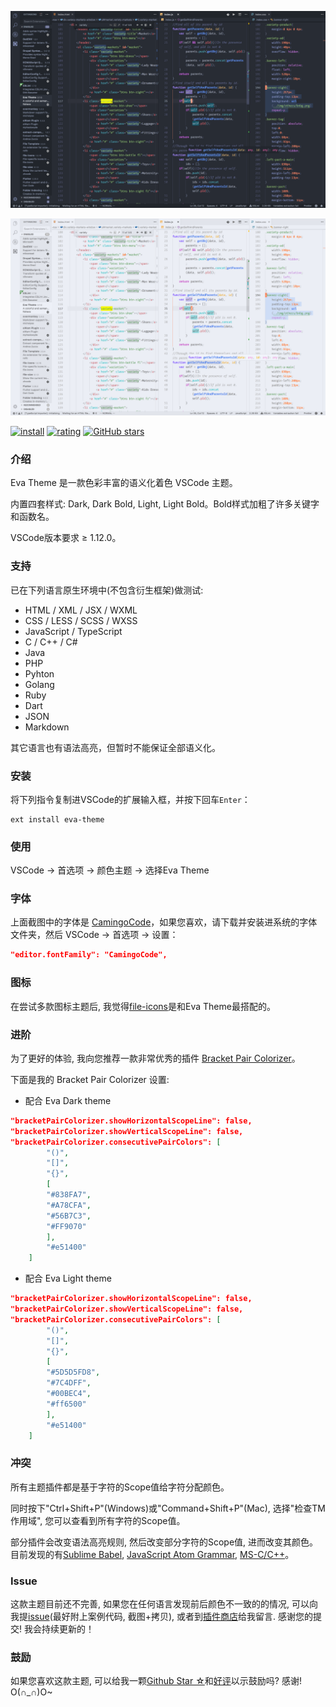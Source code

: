 <p align="center"><img src="https://raw.githubusercontent.com/fisheva/Things/master/Static/Eva-Theme/Screenshot/Eva-Dark2.png"></p>
<p align="center"><img src="https://raw.githubusercontent.com/fisheva/Things/master/Static/Eva-Theme/Screenshot/Eva-Light2.png"></p>

[![install](http://vsmarketplacebadge.apphb.com/installs/fisheva.eva-theme.svg?style=flat-flat)](https://marketplace.visualstudio.com/items?itemName=fisheva.eva-theme) [![rating](http://vsmarketplacebadge.apphb.com/rating-short/fisheva.eva-theme.svg?style=flat)](https://marketplace.visualstudio.com/items/fisheva.eva-theme)    [![GitHub stars](https://img.shields.io/github/stars/fisheva/eva-theme.svg?style=social&label=Star&maxAge=2592000)](https://github.com/fisheva/eva-theme)

### 介绍

Eva Theme 是一款色彩丰富的语义化着色 VSCode 主题。

内置四套样式: Dark, Dark Bold, Light, Light Bold。Bold样式加粗了许多关键字和函数名。

VSCode版本要求 ≥ 1.12.0。

### 支持

已在下列语言原生环境中(不包含衍生框架)做测试:

- HTML / XML / JSX / WXML
- CSS / LESS / SCSS / WXSS
- JavaScript / TypeScript
- C / C++ / C#
- Java
- PHP
- Pyhton
- Golang
- Ruby
- Dart
- JSON
- Markdown

其它语言也有语法高亮，但暂时不能保证全部语义化。

### 安装

将下列指令复制进VSCode的扩展输入框，并按下回车`Enter`：

```shell
ext install eva-theme
```

### 使用

VSCode → 首选项 → 颜色主题 → 选择Eva Theme

### 字体

上面截图中的字体是 [CamingoCode](https://www.fontsquirrel.com/fonts/camingocode)，如果您喜欢，请下载并安装进系统的字体文件夹，然后 VSCode → 首选项 → 设置：

```json
"editor.fontFamily": "CamingoCode",
```

### 图标

在尝试多款图标主题后, 我觉得[file-icons](https://marketplace.visualstudio.com/items?itemName=file-icons.file-icons)是和Eva Theme最搭配的。

### 进阶

为了更好的体验, 我向您推荐一款非常优秀的插件 [Bracket Pair Colorizer](https://marketplace.visualstudio.com/items?itemName=CoenraadS.bracket-pair-colorizer)。

下面是我的 Bracket Pair Colorizer 设置:

- 配合 Eva Dark theme

```json
"bracketPairColorizer.showHorizontalScopeLine": false,
"bracketPairColorizer.showVerticalScopeLine": false,
"bracketPairColorizer.consecutivePairColors": [
        "()",
        "[]",
        "{}",
        [
        "#838FA7",
        "#A78CFA",
        "#56B7C3",
        "#FF9070"
        ],
        "#e51400"
    ]
```

- 配合 Eva Light theme

```json
"bracketPairColorizer.showHorizontalScopeLine": false,
"bracketPairColorizer.showVerticalScopeLine": false,
"bracketPairColorizer.consecutivePairColors": [
        "()",
        "[]",
        "{}",
        [
        "#5D5D5FD8",
        "#7C4DFF",
        "#00BEC4",
        "#ff6500"
        ],
        "#e51400"
    ]
```

### 冲突

所有主题插件都是基于字符的Scope值给字符分配颜色。

同时按下"Ctrl+Shift+P"(Windows)或"Command+Shift+P"(Mac), 选择"检查TM作用域", 您可以查看到所有字符的Scope值。

部分插件会改变语法高亮规则, 然后改变部分字符的Scope值, 进而改变其颜色。目前发现的有[Sublime Babel](https://marketplace.visualstudio.com/items?itemName=joshpeng.sublime-babel-vscode), [JavaScript Atom Grammar](https://marketplace.visualstudio.com/items?itemName=ms-vscode.js-atom-grammar), [MS-C/C++](https://marketplace.visualstudio.com/items?itemName=ms-vscode.cpptools)。

### Issue

这款主题目前还不完善, 如果您在任何语言发现前后颜色不一致的的情况, 可以向我提[issue](https://github.com/fisheva/Eva-Theme/issues)(最好附上案例代码, 截图+拷贝), 或者到[插件商店](https://marketplace.visualstudio.com/items/fisheva.eva-theme)给我留言. 感谢您的提交! 我会持续更新的！

### 鼓励

如果您喜欢这款主题, 可以给我一颗[Github Star ☆](https://github.com/fisheva/Eva-Theme)和[好评](https://marketplace.visualstudio.com/items/fisheva.eva-theme)以示鼓励吗? 感谢! O(∩_∩)O~